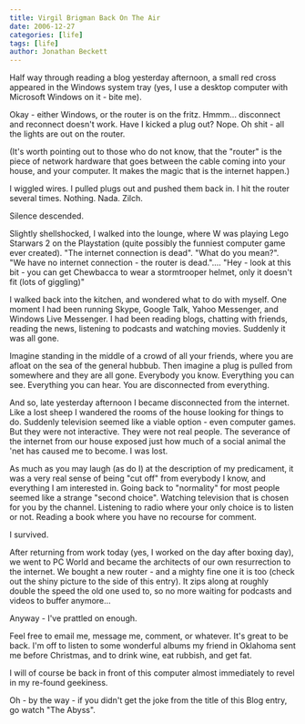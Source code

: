 ```yaml
---
title: Virgil Brigman Back On The Air
date: 2006-12-27
categories: [life]
tags: [life]
author: Jonathan Beckett
---
```


Half way through reading a blog yesterday afternoon, a small red cross appeared in the Windows system tray (yes, I use a desktop computer with Microsoft Windows on it - bite me).

Okay - either Windows, or the router is on the fritz. Hmmm... disconnect and reconnect doesn't work. Have I kicked a plug out? Nope. Oh shit - all the lights are out on the router.

(It's worth pointing out to those who do not know, that the "router" is the piece of network hardware that goes between the cable coming into your house, and your computer. It makes the magic that is the internet happen.)

I wiggled wires. I pulled plugs out and pushed them back in. I hit the router several times. Nothing. Nada. Zilch.

Silence descended.

Slightly shellshocked, I walked into the lounge, where W was playing Lego Starwars 2 on the Playstation (quite possibly the funniest computer game ever created). "The internet connection is dead". "What do you mean?". "We have no internet connection - the router is dead.".... "Hey - look at this bit - you can get Chewbacca to wear a stormtrooper helmet, only it doesn't fit (lots of giggling)"

I walked back into the kitchen, and wondered what to do with myself. One moment I had been running Skype, Google Talk, Yahoo Messenger, and Windows Live Messenger. I had been reading blogs, chatting with friends, reading the news, listening to podcasts and watching movies. Suddenly it was all gone.

Imagine standing in the middle of a crowd of all your friends, where you are afloat on the sea of the general hubbub. Then imagine a plug is pulled from somewhere and they are all gone. Everybody you know. Everything you can see. Everything you can hear. You are disconnected from everything.

And so, late yesterday afternoon I became disconnected from the internet. Like a lost sheep I wandered the rooms of the house looking for things to do. Suddenly television seemed like a viable option - even computer games. But they were not interactive. They were not real people. The severance of the internet from our house exposed just how much of a social animal the 'net has caused me to become. I was lost.

As much as you may laugh (as do I) at the description of my predicament, it was a very real sense of being "cut off" from everybody I know, and everything I am interested in. Going back to "normality" for most people seemed like a strange "second choice". Watching television that is chosen for you by the channel. Listening to radio where your only choice is to listen or not. Reading a book where you have no recourse for comment.

I survived.

After returning from work today (yes, I worked on the day after boxing day), we went to PC World and became the architects of our own resurrection to the internet. We bought a new router - and a mighty fine one it is too (check out the shiny picture to the side of this entry). It zips along at roughly double the speed the old one used to, so no more waiting for podcasts and videos to buffer anymore...

Anyway - I've prattled on enough.

Feel free to email me, message me, comment, or whatever. It's great to be back. I'm off to listen to some wonderful albums my friend in Oklahoma sent me before Christmas, and to drink wine, eat rubbish, and get fat.

I will of course be back in front of this computer almost immediately to revel in my re-found geekiness.

Oh - by the way - if you didn't get the joke from the title of this Blog entry, go watch "The Abyss".